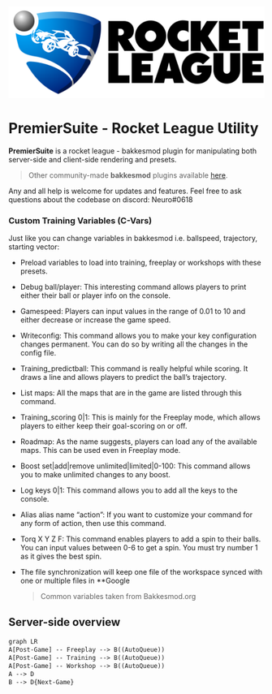 ![Drag Racing](assets/logobanner.png)

# PremierSuite - Rocket League Utility

**PremierSuite** is a rocket league - bakkesmod plugin for manipulating both server-side and client-side rendering and presets. 

> Other community-made **bakkesmod** plugins available [here](https://bakkesplugins.com/).

Any and all help is welcome for updates and features. Feel free to ask questions about the codebase on discord: Neuro#0618

### Custom Training Variables (C-Vars)

Just like you can change variables in bakkesmod i.e. ballspeed, trajectory, starting vector:

- Preload variables to load into training, freeplay or workshops with these presets.

- Debug ball/player: This interesting command allows players to print either their ball or player info on the console.
- Gamespeed: Players can input values in the range of 0.01 to 10 and either decrease or increase the game speed.
- Writeconfig: This command allows you to make your key configuration changes permanent. You can do so by writing all the changes in the config file.
- Training_predictball: This command is really helpful while scoring. It draws a line and allows players to predict the ball’s trajectory.
- List maps: All the maps that are in the game are listed through this command.
-   Training_scoring 0|1: This is mainly for the Freeplay mode, which allows players to either keep their goal-scoring on or off.
-   Roadmap: As the name suggests, players can load any of the available maps. This can be used even in Freeplay mode.
-   Boost set|add|remove unlimited|limited|0-100: This command allows you to make unlimited changes to any boost.
-   Log keys 0|1: This command allows you to add all the keys to the console.
-   Alias alias name “action”: If you want to customize your command for any form of action, then use this command.
-   Torq X Y Z F: This command enables players to add a spin to their balls. You can input values between 0-6 to get a spin. You must try number 1 as it gives the best spin.

- The file synchronization will keep one file of the workspace synced with one or multiple files in **Google 
	> Common variables taken from Bakkesmod.org

## Server-side overview


```mermaid
graph LR
A[Post-Game] -- Freeplay --> B((AutoQueue))
A[Post-Game] -- Training --> B((AutoQueue))
A[Post-Game] -- Workshop --> B((AutoQueue))
A --> D
B --> D{Next-Game}

```
